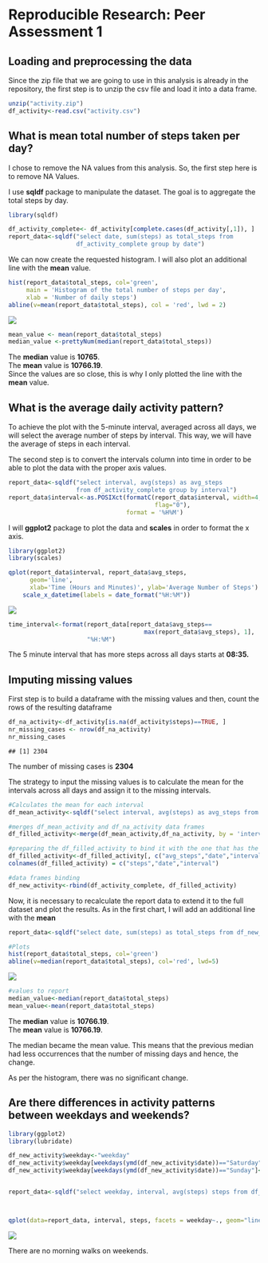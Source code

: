 # Reproducible Research: Peer Assessment 1

## Loading and preprocessing the data

Since the zip file that we are going to use in this analysis is already in the
repository, the first step is to unzip the csv file and load it into a data 
frame.  

```r
unzip("activity.zip")
df_activity<-read.csv("activity.csv")
```


## What is mean total number of steps taken per day?

I chose to remove the NA values from this analysis. So, the first step here is 
to remove NA Values.  

I use **sqldf** package to manipulate the dataset. The goal is to aggregate the 
total steps by day.


```r
library(sqldf)

df_activity_complete<- df_activity[complete.cases(df_activity[,1]), ]
report_data<-sqldf("select date, sum(steps) as total_steps from 
                   df_activity_complete group by date")
```

We can now create the requested histogram. 
I will also plot an additional line with the **mean** value.  



```r
hist(report_data$total_steps, col='green', 
     main = 'Histogram of the total number of steps per day', 
     xlab = 'Number of daily steps')
abline(v=mean(report_data$total_steps), col = 'red', lwd = 2)
```

![](PA1_template_files/figure-html/unnamed-chunk-3-1.png) 

```r
mean_value <- mean(report_data$total_steps)
median_value <-prettyNum(median(report_data$total_steps))
```

The **median** value is **10765**.  
The **mean** value is **10766.19**.  
Since the values are so close, this is why I only plotted the line with the 
**mean** value.


## What is the average daily activity pattern?

To achieve the plot with the 5-minute interval, averaged across all days, we 
will select the average number of steps by interval. This way, we will have the 
average of steps in each interval.

The second step is to convert the intervals column into time in order to 
be able to plot the data with the proper axis values.


```r
report_data<-sqldf("select interval, avg(steps) as avg_steps 
                   from df_activity_complete group by interval")
report_data$interval<-as.POSIXct(formatC(report_data$interval, width=4, 
                                         flag="0"), 
                                 format = '%H%M')
```

I will **ggplot2** package to plot the data and **scales** in order to format 
the x axis.


```r
library(ggplot2)
library(scales)

qplot(report_data$interval, report_data$avg_steps, 
      geom='line', 
      xlab='Time (Hours and Minutes)', ylab='Average Number of Steps') +
    scale_x_datetime(labels = date_format("%H:%M"))
```

![](PA1_template_files/figure-html/unnamed-chunk-5-1.png) 

```r
time_interval<-format(report_data[report_data$avg_steps==
                                      max(report_data$avg_steps), 1],
                      "%H:%M")
```

The 5 minute interval that has more steps across all days starts at 
**08:35.**  


## Imputing missing values

First step is to build a dataframe with the missing values and then, count the rows of the resulting dataframe

```r
df_na_activity<-df_activity[is.na(df_activity$steps)==TRUE, ]
nr_missing_cases <- nrow(df_na_activity)
nr_missing_cases
```

```
## [1] 2304
```

The number of missing cases is **2304**

The strategy to input the missing values is to calculate the mean for the intervals across all days and assign it to the missing intervals.


```r
#Calculates the mean for each interval
df_mean_activity<-sqldf("select interval, avg(steps) as avg_steps from df_activity_complete group by interval")

#merges df_mean_activity and df_na_activity data frames
df_filled_activity<-merge(df_mean_activity,df_na_activity, by = 'interval')

#preparing the df_filled_activity to bind it with the one that has the complete cases and achieve the full dataset
df_filled_activity<-df_filled_activity[, c("avg_steps","date","interval")]
colnames(df_filled_activity) = c("steps","date","interval")

#data frames binding
df_new_activity<-rbind(df_activity_complete, df_filled_activity)
```

Now, it is necessary to recalculate the report data to extend it to the full dataset and plot the results. As in the first chart, I will add an additional line with the **mean**


```r
report_data<-sqldf("select date, sum(steps) as total_steps from df_new_activity group by date")

#Plots
hist(report_data$total_steps, col='green')
abline(v=median(report_data$total_steps), col='red', lwd=5)
```

![](PA1_template_files/figure-html/unnamed-chunk-8-1.png) 

```r
#values to report
median_value<-median(report_data$total_steps)
mean_value<-mean(report_data$total_steps)
```

The **median** value is **10766.19**.  
The **mean** value is **10766.19**.  

The median became the mean value. This means that the previous median had less occurrences that the number of missing days and hence, the change.

As per the histogram, there was no significant change.



## Are there differences in activity patterns between weekdays and weekends?



```r
library(ggplot2)
library(lubridate)

df_new_activity$weekday<-"weekday"
df_new_activity$weekday[weekdays(ymd(df_new_activity$date))=="Saturday"]<- "weekend"
df_new_activity$weekday[weekdays(ymd(df_new_activity$date))=="Sunday"]<- "weekend"


report_data<-sqldf("select weekday, interval, avg(steps) steps from df_new_activity group by weekday, interval")



qplot(data=report_data, interval, steps, facets = weekday~., geom="line")
```

![](PA1_template_files/figure-html/unnamed-chunk-9-1.png) 

There are no morning walks on weekends.
